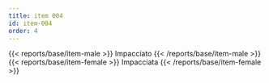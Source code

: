 ```yaml
---
title: item 004
id: item-004
order: 4
---
```

{{< reports/base/item-male >}}
  Impacciato
{{< /reports/base/item-male >}}
{{< reports/base/item-female >}}
  Impacciata
{{< /reports/base/item-female >}}